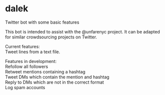 # dalek
Twitter bot with some basic features

This bot is intended to assist with the @unfarenyc project.  It can be adapted for similar crowdsourcing projects on Twitter.

Current features:     
	Tweet lines from a text file.    

Features in development:    
	Refollow all followers    
	Retweet mentions containing a hashtag    
	Tweet DMs which contain the mention and hashtag    
	Reply to DMs which are not in the correct format    
	Log spam accounts    
